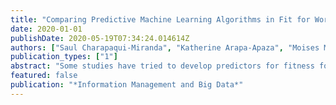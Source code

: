 ```yaml
---
title: "Comparing Predictive Machine Learning Algorithms in Fit for Work Occupational Health Assessments"
date: 2020-01-01
publishDate: 2020-05-19T07:34:24.014614Z
authors: ["Saul Charapaqui-Miranda", "Katherine Arapa-Apaza", "Moises Meza-Rodriguez", "Horacio Chacón-Torrico"]
publication_types: ["1"]
abstract: "Some studies have tried to develop predictors for fitness for work (FFW). This study assessed the question whether factors used in the occupational medical practice could predict an individual fit for work result. We used a Peruvian occupational medical examination dataset of 33347 participants. We obtained a reduced dataset of 2650. It was split into two subsets, a training dataset and a test dataset. Using the training dataset, logistic regression, decision tree, random forest, and support vector machine models were fitted, and important variables of each model were identified. Hyperparameter tuning was an important part in these non-parametric models. Also, the Area Under the Curve (AUC) metric was used for Model Selection with a 5-fold cross validation approach. The results shows the Logistic Regression as the most powerful predictor (AUC = 60.44%, Accuracy = 68.05%). It is important to notice the best variables analysis in fitness to work evaluation by a Random Forest approach. Thus, the best model was logistic regression. This also reveals that the criteria associated with the workplace and occupational clinical criteria have a low level of prediction. Further studies should be done with imbalanced data to process bigger datasets, in consequence to obtain more robust models."
featured: false
publication: "*Information Management and Big Data*"
---
```


